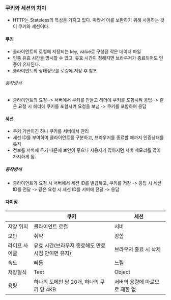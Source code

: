 ### 쿠키와 세션의 차이
- HTTP는 Stateless의 특성을 가지고 있다. 따라서 이를 보완하기 위해 사용하는 것이 쿠키와 세션이다.
#### 쿠키
- 클라이언트의 로컬에 저장되는 key, value로 구성된 작은 데이터 파일
- 인증 유효 시간을 명시할 수 있고, 유효 시간이 정해지면 브라우저가 종료되어도 인증이 유지된다.
- 클라이언트의 상태정보를 로컬에 저장 후 참조

###### 동작방식
- 클라이언트의 요청 -> 서버에서 쿠키를 만들고 헤더에 쿠키를 포함시켜 응답 -> 같은 요청 시 헤더에 쿠키를 포함시켜
  요청을 보냄 -> 쿠키를 포함하여 응답

 #### 세션
 - 쿠키 기반이긴 하나 쿠키를 서버에서 관리
 - 세선 ID를 부여하여 클라이언트를 구분하고, 브라우저를 종료할 때까지 인증상태를 유지
 - 정보를 서버에 두기 때문에 보안이 좋으나 사용자가 많아지면 서버 메모리를 많이 차지하게 됨.

##### 동작방식
- 클라이언트가 요청 시 서버에서 세션 ID를 발급하고, 쿠키를 저장 -> 응답 시 세션 ID를 전달 -> 같은 요청 시
  세션 ID를 서버에 전달 -> 응답

#### 차이점
||쿠키|세션
|------|---|---|
|저장 위치|클라이언트 로컬|서버|
|보안|취약|강함|
|라이프 사이클|유효 시간(브라우저 종료해도 만료 시점 안이면 유지)|브라우저 종료 시 삭제|
|속도|빠름|느림|
|저장형식|Text|Object|
|용량|하나의 도메인 당 20개, 하나의 쿠키 당 4KB|서버의 용량에 따르므로 제한 없|
